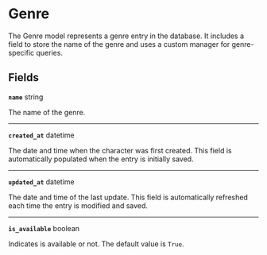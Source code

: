 # Genre <Badge type="danger" text="model" />

The Genre model represents a genre entry in the database. It includes a field to store the name of the genre and uses a custom manager for genre-specific queries.

## Fields

**`name`** string

The name of the genre.

---

**`created_at`** datetime

The date and time when the character was first created. This field is automatically populated when the entry is initially saved.

---

**`updated_at`** datetime

The date and time of the last update. This field is automatically refreshed each time the entry is modified and saved.

---

**`is_available`** boolean

Indicates is available or not. The default value is `True`.
